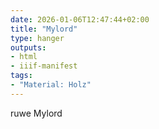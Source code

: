 ```yaml
---
date: 2026-01-06T12:47:44+02:00
title: "Mylord"
type: hanger
outputs:
- html
- iiif-manifest
tags:
- "Material: Holz"
---
```

ruwe
Mylord
